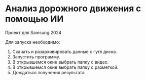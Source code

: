 # Анализ дорожного движения с помощью ИИ
Проект для Samsung 2024

Для запуска необходимо:
1. Скачать и разархивировать данные с гугл диска.
2. Запустить программу.
3. В открывшемся окне выбрать папку с видео.
4. В открывшемся окне выбрать папку с разметкой.
5. Дождаться получения результата.


